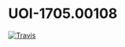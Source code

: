 # UOI-1705.00108

[![Travis](https://travis-ci.org/PoWWoP/UOI-1705.00108.svg)](https://travis-ci.org/PoWWoP/UOI-1705.00108)
